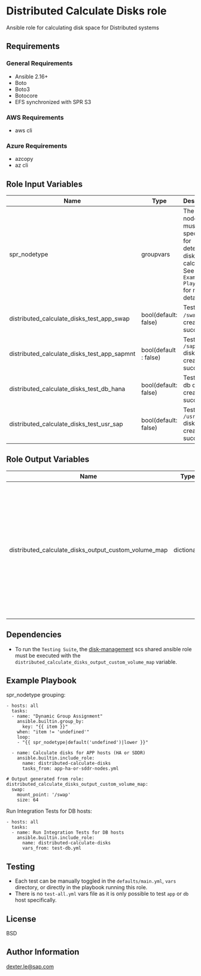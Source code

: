 Distributed Calculate Disks role
============================

Ansible role for calculating disk space for Distributed systems

Requirements
------------

### General Requirements

* Ansible 2.16+
* Boto
* Boto3
* Botocore
* EFS synchronized with SPR S3

### AWS Requirements

* aws cli  

### Azure Requirements

* azcopy
* az cli

Role Input Variables
--------------
| Name | Type | Description |
|------|------|-------------|
| spr_nodetype | groupvars | The nodetype must be specified for determining disk calculation. See `Example Playbook` for more details |
| distributed_calculate_disks_test_app_swap | bool(default: false) | Test if `/swap` disk creation is successful |
| distributed_calculate_disks_test_app_sapmnt | bool(default : false) | Test if `/sapmnt` disk creation is successful |
| distributed_calculate_disks_test_db_hana | bool(default: false) | Test if hana db disks creation are successful |
| distributed_calculate_disks_test_usr_sap | bool(default: false) | Test if `/usr/sap` disk creation is successful |

Role Output Variables
--------------
| Name | Type | Description |
|------|------|-------------|
| distributed_calculate_disks_output_custom_volume_map | dictionary | Contains the calculated disks in the form of a map suitable for shared SCS ansible role `disk-management`. See `Example Playbook` for more details. Refer to [disk-management](https://gitlab.core.sapns2.us/scs/shared/ansible/roles/-/tree/main/disk-management) for input variable requirements |

Dependencies
------------

* To run the `Testing Suite`, the [disk-management](https://gitlab.core.sapns2.us/scs/shared/ansible/roles/-/tree/main/disk-management) scs shared ansible role must be executed with the `distributed_calculate_disks_output_custom_volume_map` variable.

Example Playbook
------------
spr_nodetype grouping:
```
- hosts: all
  tasks:
  - name: "Dynamic Group Assignment"
    ansible.builtin.group_by:
      key: "{{ item }}"
    when: "item != 'undefined'"
    loop:
    - "{{ spr_nodetype|default('undefined')|lower }}"

  - name: Calculate disks for APP hosts (HA or SDDR)
    ansible.builtin.include_role:
      name: distributed-calculate-disks
      tasks_from: app-ha-or-sddr-nodes.yml

# Output generated from role:
distributed_calculate_disks_output_custom_volume_map:
  swap:
    mount_point: '/swap'
    size: 64
```
Run Integration Tests for DB hosts:
```
- hosts: all
  tasks:
  - name: Run Integration Tests for DB hosts
    ansible.builtin.include_role:
      name: distributed-calculate-disks
      vars_from: test-db.yml
```

Testing
------------

* Each test can be manually toggled in the `defaults/main.yml`, `vars` directory, or directly in the playbook running this role.
* There is no `test-all.yml` vars file as it is only possible to test `app` or `db` host specifically.

License
------------

BSD

Author Information
------------

dexter.le@sap.com
